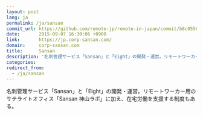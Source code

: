 ```yaml
---
layout: post
lang: ja
permalink: /ja/sansan
commit_url: https://github.com/remote-jp/remote-in-japan/commit/b8c055640e71ae87e8e4fcb69774970f683d0594
date:       2015-09-07 16:30:06 +0900
link:       https://jp.corp-sansan.com/
domain:     corp-sansan.com
title:      Sansan
description: '名刺管理サービス「Sansan」と「Eight」の開発・運営。リモートワーカー用のサテライトオフィス「Sansan 神山ラボ」に加え、在宅労働を支援する制度もある。'
categories: 
redirect_from:
  - /ja/sansan
---
```


<p>名刺管理サービス「Sansan」と「Eight」の開発・運営。リモートワーカー用のサテライトオフィス「Sansan 神山ラボ」に加え、在宅労働を支援する制度もある。</p>
